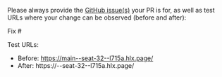 Please always provide the [GitHub issue(s)](../issues) your PR is for, as well as test URLs where your change can be observed (before and after):

Fix #<gh-issue-id>

Test URLs:
- Before: https://main--seat-32--l715a.hlx.page/
- After: https://<branch>--seat-32--l715a.hlx.page/
